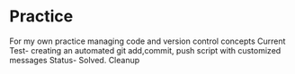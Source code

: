 # Practice
For my own practice managing code and version control concepts
Current Test- creating an automated git add,commit, push script with customized messages
Status- Solved.
Cleanup
